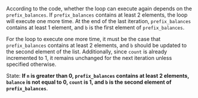 According to the code, whether the loop can execute again depends on the `prefix_balances`. If `prefix_balances` contains at least 2 elements, the loop will execute one more time. At the end of the last iteration, `prefix_balances` contains at least 1 element, and `b` is the first element of `prefix_balances`. 

For the loop to execute one more time, it must be the case that `prefix_balances` contains at least 2 elements, and `b` should be updated to the second element of the list. Additionally, since `count` is already incremented to 1, it remains unchanged for the next iteration unless specified otherwise.

State: **If `n` is greater than 0, `prefix_balances` contains at least 2 elements, `balance` is not equal to 0, `count` is 1, and `b` is the second element of `prefix_balances`**.